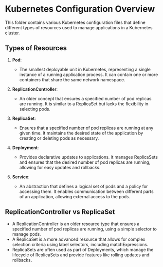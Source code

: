 # Kubernetes Configuration Overview

This folder contains various Kubernetes configuration files that define different types of resources used to manage applications in a Kubernetes cluster.

## Types of Resources

1. **Pod**:
   - The smallest deployable unit in Kubernetes, representing a single instance of a running application process. It can contain one or more containers that share the same network namespace.

2. **ReplicationController**:
   - An older concept that ensures a specified number of pod replicas are running. It is similar to a ReplicaSet but lacks the flexibility in selecting pods.

3. **ReplicaSet**:
   - Ensures that a specified number of pod replicas are running at any given time. It maintains the desired state of the application by creating or deleting pods as necessary.

4. **Deployment**:
   - Provides declarative updates to applications. It manages ReplicaSets and ensures that the desired number of pod replicas are running, allowing for easy updates and rollbacks.

5. **Service**:
   - An abstraction that defines a logical set of pods and a policy for accessing them. It enables communication between different parts of an application, allowing external access to the pods.

## ReplicationController vs ReplicaSet

- A ReplicationController is an older resource type that ensures a specified number of pod replicas are running, using a simple selector to manage pods.
- A ReplicaSet is a more advanced resource that allows for complex selection criteria using label selectors, including matchExpressions.
- ReplicaSets are often used as part of Deployments, which manage the lifecycle of ReplicaSets and provide features like rolling updates and rollbacks.
